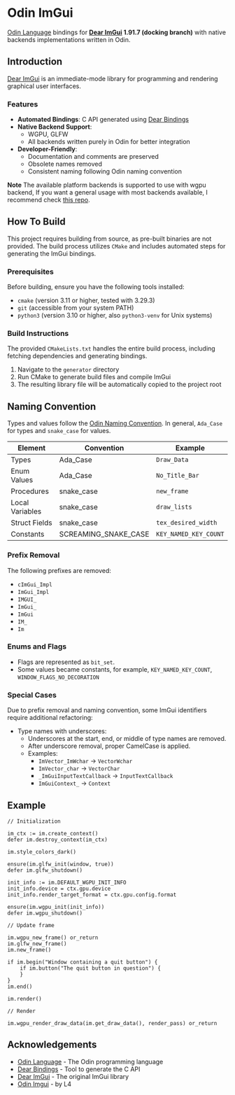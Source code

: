 # Odin ImGui

[Odin Language][] bindings for **[Dear ImGui][imgui] 1.91.7 (docking branch)** with native backends implementations written in Odin.

## Introduction

[Dear ImGui][imgui] is an immediate-mode library for programming and rendering graphical user interfaces.

### Features

- **Automated Bindings**: C API generated using [Dear Bindings][]
- **Native Backend Support**:
  - WGPU, GLFW
  - All backends written purely in Odin for better integration
- **Developer-Friendly**:
  - Documentation and comments are preserved
  - Obsolete names removed
  - Consistent naming following Odin naming convention

**Note** The available platform backends is supported to use with wgpu backend, If you want a general usage with most backends available, I recommend check [this repo](https://gitlab.com/L-4/odin-imgui).

## How To Build

This project requires building from source, as pre-built binaries are not provided. The build process utilizes `CMake` and includes automated steps for generating the ImGui bindings.

### Prerequisites

Before building, ensure you have the following tools installed:

- `cmake` (version 3.11 or higher, tested with 3.29.3)
- `git` (accessible from your system PATH)
- `python3` (version 3.10 or higher, also `python3-venv` for Unix systems)

### Build Instructions

The provided `CMakeLists.txt` handles the entire build process, including fetching dependencies and generating bindings.

1. Navigate to the `generator` directory
2. Run CMake to generate build files and compile ImGui
3. The resulting library file will be automatically copied to the project root

## Naming Convention

Types and values follow the [Odin Naming Convention][]. In general, `Ada_Case` for types and `snake_case` for values.

| Element           | Convention           | Example               |
|-------------------|----------------------|-----------------------|
| Types             | Ada_Case             | `Draw_Data`           |
| Enum Values       | Ada_Case             | `No_Title_Bar`        |
| Procedures        | snake_case           | `new_frame`           |
| Local Variables   | snake_case           | `draw_lists`          |
| Struct Fields     | snake_case           | `tex_desired_width`   |
| Constants         | SCREAMING_SNAKE_CASE | `KEY_NAMED_KEY_COUNT` |

### Prefix Removal

The following prefixes are removed:

- `cImGui_Impl`
- `ImGui_Impl`
- `IMGUI_`
- `ImGui_`
- `ImGui`
- `IM_`
- `Im`

### Enums and Flags

- Flags are represented as `bit_set`.
- Some values became constants, for example, `KEY_NAMED_KEY_COUNT`, `WINDOW_FLAGS_NO_DECORATION`

### Special Cases

Due to prefix removal and naming convention, some ImGui identifiers require additional refactoring:

- Type names with underscores:
  - Underscores at the start, end, or middle of type names are removed.
  - After underscore removal, proper CamelCase is applied.
  - Examples:
    - `ImVector_ImWchar` → `VectorWchar`
    - `ImVector_char` → `VectorChar`
    - `_ImGuiInputTextCallback` → `InputTextCallback`
    - `ImGuiContext_` → `Context`

## Example

```odin
// Initialization

im_ctx := im.create_context()
defer im.destroy_context(im_ctx)

im.style_colors_dark()

ensure(im.glfw_init(window, true))
defer im.glfw_shutdown()

init_info := im.DEFAULT_WGPU_INIT_INFO
init_info.device = ctx.gpu.device
init_info.render_target_format = ctx.gpu.config.format

ensure(im.wgpu_init(init_info))
defer im.wgpu_shutdown()

// Update frame

im.wgpu_new_frame() or_return
im.glfw_new_frame()
im.new_frame()

if im.begin("Window containing a quit button") {
    if im.button("The quit button in question") {
    }
}
im.end()

im.render()

// Render

im.wgpu_render_draw_data(im.get_draw_data(), render_pass) or_return
```

## Acknowledgements

- [Odin Language][] - The Odin programming language
- [Dear Bindings](https://github.com/dearimgui/dear_bindings) - Tool to generate the C API
- [Dear ImGui][imgui] - The original ImGui library
- [Odin Imgui](https://gitlab.com/L-4/odin-imgui) - by L4

[imgui]: https://github.com/ocornut/imgui
[Dear Bindings]: https://github.com/dearimgui/dear_bindings
[Odin Language]: https://odin-lang.org/
[Odin Naming Convention]: https://github.com/odin-lang/Odin/wiki/Naming-Convention

